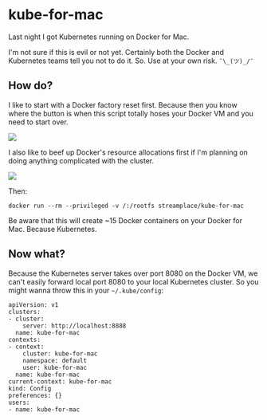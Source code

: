 
# kube-for-mac

Last night I got Kubernetes running on Docker for Mac.

I'm not sure if this is evil or not yet. Certainly both the Docker and Kubernetes teams tell you
not to do it. So. Use at your own risk. `¯\_(ツ)_/¯`

## How do?

I like to start with a Docker factory reset first. Because then you know where the button is when
this script totally hoses your Docker VM and you need to start over.

<img src="https://cloud.githubusercontent.com/assets/257909/23344812/dad13f48-fc37-11e6-9e4f-ab8358d4e3ae.png">

I also like to beef up Docker's resource allocations first if I'm planning on doing anything complicated with the cluster.

<img src="https://cloud.githubusercontent.com/assets/257909/23344830/1634e558-fc38-11e6-94b7-e9b15a699868.png">

Then:

```
docker run --rm --privileged -v /:/rootfs streamplace/kube-for-mac
```

Be aware that this will create ~15 Docker containers on your Docker for Mac. Because Kubernetes.

## Now what?

Because the Kubernetes server takes over port 8080 on the Docker VM, we can't easily forward local
port 8080 to your local Kubernetes cluster. So you might wanna throw this in your `~/.kube/config`:

```
apiVersion: v1
clusters:
- cluster:
    server: http://localhost:8888
  name: kube-for-mac
contexts:
- context:
    cluster: kube-for-mac
    namespace: default
    user: kube-for-mac
  name: kube-for-mac
current-context: kube-for-mac
kind: Config
preferences: {}
users:
- name: kube-for-mac
```
